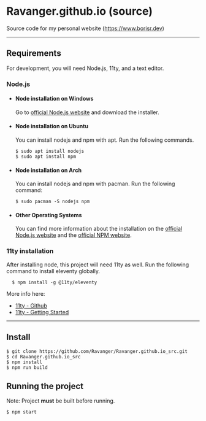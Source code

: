 # Ravanger.github.io (source)

Source code for my personal website (https://www.borisr.dev)

---

## Requirements

For development, you will need Node.js, 11ty, and a text editor.

### Node.js
- #### Node installation on Windows

  Go to [official Node.js website](https://nodejs.org/) and download the installer.

- #### Node installation on Ubuntu

  You can install nodejs and npm with apt. Run the following commands.

      $ sudo apt install nodejs
      $ sudo apt install npm

- #### Node installation on Arch

  You can install nodejs and npm with pacman. Run the following command:

      $ sudo pacman -S nodejs npm

- #### Other Operating Systems
  You can find more information about the installation on the [official Node.js website](https://nodejs.org/) and the [official NPM website](https://npmjs.org/).

### 11ty installation
  After installing node, this project will need 11ty as well. Run the following command to install eleventy globally.

      $ npm install -g @11ty/eleventy
    
More info here:
- [11ty - Github](https://github.com/11ty/eleventy)
- [11ty - Getting Started](https://www.11ty.io/docs/getting-started/)
---

## Install

    $ git clone https://github.com/Ravanger/Ravanger.github.io_src.git
    $ cd Ravanger.github.io_src
    $ npm install
    $ npm run build

## Running the project
Note: Project **must** be built before running.

    $ npm start
